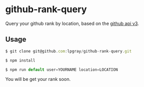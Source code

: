 # github-rank-query

Query your github rank by location, based on the [github api v3](https://developer.github.com/v3).

## Usage

```javascript
$ git clone git@github.com:lpgray/github-rank-query.git

$ npm install

$ npm run default user=YOURNAME location=LOCATION
```

You will be get your rank soon.
